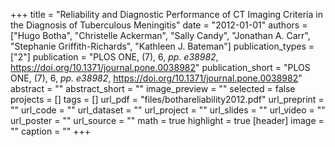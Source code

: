 +++
title = "Reliability and Diagnostic Performance of CT Imaging Criteria in the Diagnosis of Tuberculous Meningitis"
date = "2012-01-01"
authors = ["Hugo Botha", "Christelle Ackerman", "Sally Candy", "Jonathan A. Carr", "Stephanie Griffith-Richards", "Kathleen J. Bateman"]
publication_types = ["2"]
publication = "PLOS ONE, (7), 6, _pp. e38982_, https://doi.org/10.1371/journal.pone.0038982"
publication_short = "PLOS ONE, (7), 6, _pp. e38982_, https://doi.org/10.1371/journal.pone.0038982"
abstract = ""
abstract_short = ""
image_preview = ""
selected = false
projects = []
tags = []
url_pdf = "files/bothareliability2012.pdf"
url_preprint = ""
url_code = ""
url_dataset = ""
url_project = ""
url_slides = ""
url_video = ""
url_poster = ""
url_source = ""
math = true
highlight = true
[header]
image = ""
caption = ""
+++
